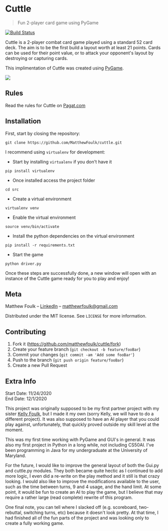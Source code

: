 # Cuttle
> Fun 2-player card game using PyGame

[![Build Status][travis-image]][travis-url]

Cuttle is a 2-player combat card game played using a standard 52 card deck. The aim is to be the first build a layout worth at least 21 points. Cards can be used for their point value, or to attack your opponent's layout by destroying or capturing cards.

This implimentation of Cuttle was created using [PyGame](https://www.pygame.org/news).

![](header.png)

## Rules

Read the rules for Cuttle on [Pagat.com](https://www.pagat.com/combat/cuttle.html)

## Installation

First, start by closing the repository:

```
git clone https://github.com/MatthewFoulk/cuttle.git
```

I recommend using `virtualenv` for development:

- Start by installing `virtualenv` if you don't have it
```
pip install virtualenv
```

- Once installed access the project folder
```
cd src
```

- Create a virtual environment
```
virtualenv venv
```

- Enable the virtual environment
```
source venv/bin/activate
```

- Install the python dependencies on the virtual environment
```
pip install -r requirements.txt
```

- Start the game
```
python driver.py
```

Once these steps are successfully done, a new window will open with an instance of the
Cuttle game ready for you to play and enjoy!

## Meta

Matthew Foulk – [LinkedIn](https://www.linkedin.com/in/matthew-foulk-a7a24318a/) – matthewrfoulk@gmail.com

Distributed under the MIT license. See ``LICENSE`` for more information.

## Contributing

1. Fork it (<https://github.com/matthewfoulk/cuttle/fork>)
2. Create your feature branch (`git checkout -b feature/fooBar`)
3. Commit your changes (`git commit -am 'Add some fooBar'`)
4. Push to the branch (`git push origin feature/fooBar`)
5. Create a new Pull Request

## Extra Info

Start Date: 11/24/2020  
End Date: 12/1/2020  

This project was originally supposed to be my first partner project with my sister 
[Kelly Foulk](https://github.com/klfoulk16), but I made it my own (sorry Kelly, we
will have to do a different project). It was also supposed to have an AI player that
you could play against, unfortunately, that quickly proved outside my skill level at 
the moment.

This was my first time working with PyGame and GUI's in general. It was also my first project
in Python in a long while, not including CS50AI. I've been programming in Java for my 
undergraduate at the University of Maryland.

For the future, I would like to improve the general layout of both the Gui.py and
cuttle.py modules. They both became quite hectic as I continued to add more logic,
I even did a re-write on the play method and it still is that crazy looking. I would
also like to improve the modifications available to the user, such as the time between
turns, 9 and 4 usage, and the hand limit. At some point, it would be fun to create
an AI to play the game, but I believe that may require a rather large (read complete)
rewrite of this program.

One final note, you can tell where I slacked off (e.g. scoreboard, two-rebuttal, 
switching turns, etc) because it doesn't look pretty. At that time, I had finished all
of the fun parts of the project and was looking only to create a fully working
game.

<!-- Markdown link & img dfn's -->
[travis-image]: https://img.shields.io/travis/matthewfoulk/cuttle/master.svg?style=flat-square
[travis-url]: https://travis-ci.org/matthewfoulk/cuttle